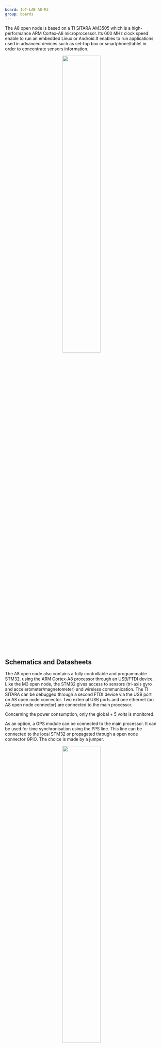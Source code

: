 ```yaml
---
board: IoT-LAB A8-M3
group: boards
---
```


The A8 open node is based on a TI SITARA AM3505 which is a high-performance ARM Cortex-A8 microprocessor. Its 600 MHz clock speed enable to run an embedded Linux or Android.It enables to run applications used in advanced devices such as set-top box or smartphone/tablet in order to concentrate sensors information. 

<div style="text-align:center">
<img src="{{ '/assets/images/docs/boards/a8/' | relative_url}}archiopena8.png" style="width:50%;"/>
</div>

## Schematics and Datasheets

The A8 open node also contains a fully controllable and programmable STM32, using the ARM Cortex-A8 processor through an USB/FTDI device. Like the M3 open node, the STM32 gives access to sensors (tri-axis gyro and accelerometer/magnetometer) and wireless communication. The TI SITARA can be debugged through a second FTDI device via the USB port on A8 open node connector. Two external USB ports and one ethernet (on A8 open node connector) are connected to the main processor.

Concerning the power consumption, only the global + 5 volts is monitored.

As an option, a GPS module can be connected to the main processor. It can be used for time synchronisation using the PPS line. This line can be connected to the local STM32 or propagated through a open node connector GPIO. The choice is made by a jumper. 

<div style="text-align:center">
<img src="{{ '/assets/images/docs/boards/a8/' | relative_url}}a8opennode.png" style="width:50%;"/>
</div>

 Main hardware components contained in this node are :

  * A Variscite [VAR-SOM-AM35 CPU](http://www.variscite.com/products/system-on-module-som/cortex-a8/var-som-am35-cpu-ti-am3517-am3505) which a high performance System On Module.
    * It is a board of the shell based on a [TI SITARA AM3505](http://www.ti.com/product/am3505) (600 Mhz, 256 MB)
  * A “co-microcontroller” based on [STM32F103REY](http://www.st.com/web/catalog/mmc/FM141/SC1169/SS1031/LN1565/PF164485) (72 MHz, 32bits, 64kB RAM) which controls :
    * Radio interface 2.4 GHz [<i class="far fa-file-pdf"/>&nbsp;AT86RF231](http://ww1.microchip.com/downloads/en/DeviceDoc/doc8111.pdf)
    * Tri-axis accelerometer/magnetometer [L3G4200D](http://www.st.com/web/catalog/sense_power/FM89/SC1288/PF250373)
    * Tri-axis gyrometer [LSM303DLHC](http://www.st.com/web/catalog/sense_power/FM89/SC1449/PF251940)
    * A USB device [FTDI2232H](http://www.ftdichip.com/Products/ICs/FT2232H.htm) to control UART and JTAG
  * Three LEDs (green, red, orange)
  * 3,7 V [<i class="far fa-file-pdf"/>&nbsp;LIPO battery](http://www.gmbattery.com/Datasheet/LIPO/LIPO-063040.pdf) (600 mAh)

Options
   * [[A8-GPS|Hardware_A8 GPS]]: A GPS device [MAX-6Q](https://www.u-blox.com/en/product/max-6-series)

The complete schematics are available [<i class="far fa-file-pdf"/>&nbsp;here](http://github.com/iot-lab/iot-lab/wiki/Docs/opena8-schematics.pdf).

## GPS

Some iot-lab nodes are equipped with a A8 open node with
the GPS option:

 * 165 nodes on Saclay site (all open-a8 nodes)
 * 32 nodes on Grenoble site ([open-a8 list](https://github.com/iot-lab/iot-lab/wiki/Hardware_GPS_Gre))

Both sites are equipped with an internal repeater GPS
antenna. The GPS signal reception on each node allows using the GPS clock
as a precise time synchronization mechanism. 

### Hardware

* The board GPS receiver is the [MAX-6Q](https://www.u-blox.com/en/product/max-6-series)
* The indoor GPS repeater is the [Hanger Re-Radiating Kit - HNRRKIT](https://www.gpsnetworking.com/products/hnrrkit) (Used in Grenoble)

### Usage for timing

The M3 control node and the A8-M3 associated to the A8 open node can read
by interruption the GPS PPS (Pulse Per Second) signal. This PPS
acquisition can be used to counterbalance the clock M3 drift very accurately each
second.

This local precise A8-M3 timer can be initialized by Open A8 NTP time (Network Time Protocol) through the uart link, or by using the control node unix time through the i2c link.

### Example
An example is provided allowing a [GPS Synced Sniffer on A8 open-nodes](https://github.com/iot-lab/openlab/blob/master/appli/iotlab_examples/gps_synced_sniffer/README.md). It used open-a8 nodes GPS to precisely time sniffed radio packet.


The hardware architecture diagram :

<div style="text-align:center">
<img src="{{ '/assets/images/docs/boards/a8/' | relative_url}}libtimesynchro.png" style="width:50%;"/>
</div>

## Bugs

